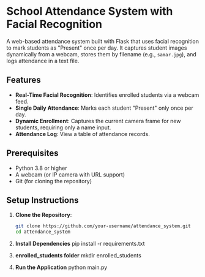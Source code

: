 # School Attendance System with Facial Recognition

A web-based attendance system built with Flask that uses facial recognition to mark students as "Present" once per day. It captures student images dynamically from a webcam, stores them by filename (e.g., `samar.jpg`), and logs attendance in a text file.

## Features
- **Real-Time Facial Recognition**: Identifies enrolled students via a webcam feed.
- **Single Daily Attendance**: Marks each student "Present" only once per day.
- **Dynamic Enrollment**: Captures the current camera frame for new students, requiring only a name input.
- **Attendance Log**: View a table of attendance records.


## Prerequisites
- Python 3.8 or higher
- A webcam (or IP camera with URL support)
- Git (for cloning the repository)

## Setup Instructions
1. **Clone the Repository**:
   ```bash
   git clone https://github.com/your-username/attendance_system.git
   cd attendance_system
2. **Install Dependencies**
   pip install -r requirements.txt


3. **enrolled_students folder**
   mkdir enrolled_students

4. **Run the Application**
    python main.py
